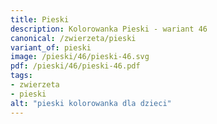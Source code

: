 ```yaml
---
title: Pieski
description: Kolorowanka Pieski - wariant 46
canonical: /zwierzeta/pieski
variant_of: pieski
image: /pieski/46/pieski-46.svg
pdf: /pieski/46/pieski-46.pdf
tags:
- zwierzeta
- pieski
alt: "pieski kolorowanka dla dzieci"
---
```

